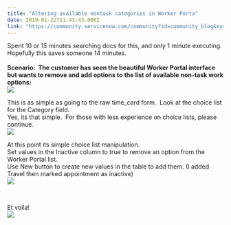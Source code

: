 ```yaml
---
title: "Altering available nontask categories in Worker Porta"
date: 2019-01-22T11:43:43.000Z
link: "https://community.servicenow.com/community?id=community_blog&sys_id=499d05d7db0baf00fa192183ca9619f8"
---
```

<p>Spent 10 or 15 minutes searching docs for this, and only 1 minute executing.  Hopefully this saves someone 14 minutes.  <br /><br /><strong>Scenario:  The customer has seen the beautiful Worker Portal interface but wants to remove and add options to the list of available non-task work options:<br /><img src="c76c8993db0baf00fa192183ca9619ba.iix" /><br /></strong></p>
<p>This is as simple as going to the raw time_card form.  Look at the choice list for the Category field.  <br />Yes, its that simple.  For those with less experience on choice lists, please continue.<br /><img src="88bc8117db0baf00fa192183ca9619de.iix" /></p>
<p>At this point its simple choice list manipulation.<br />Set values in the Inactive column to true to remove an option from the Worker Portal list.<br />Use New button to create new values in the table to add them. (I added Travel then marked appointment as inactive)<br /><img src="cb2d0957db0baf00fa192183ca961933.iix" /></p>
<p> </p>
<p>Et voila!<br /><img src="497dcd97db0baf00fa192183ca961949.iix" /></p>